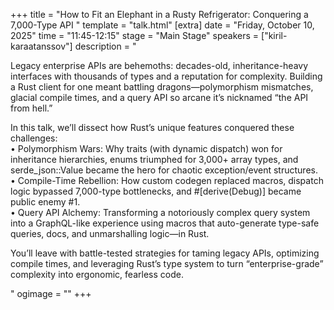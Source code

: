+++
title = "How to Fit an Elephant in a Rusty Refrigerator: Conquering a 7,000-Type API "
template = "talk.html"
[extra]
  date = "Friday, October 10, 2025"
  time = "11:45-12:15"
  stage = "Main Stage" 
  speakers = ["kiril-karaatanssov"]
  description = "<p>Legacy enterprise APIs are behemoths: decades-old, inheritance-heavy interfaces with thousands of types and a reputation for complexity. Building a Rust client for one meant battling dragons—polymorphism mismatches, glacial compile times, and a query API so arcane it’s nicknamed “the API from hell.”</p><p>In this talk, we’ll dissect how Rust’s unique features conquered these challenges:<br/>• Polymorphism Wars: Why traits (with dynamic dispatch) won for inheritance hierarchies, enums triumphed for 3,000+ array types, and serde_json::Value became the hero for chaotic exception/event structures.<br/>• Compile-Time Rebellion: How custom codegen replaced macros, dispatch logic bypassed 7,000-type bottlenecks, and #[derive(Debug)] became public enemy #1.<br/>• Query API Alchemy: Transforming a notoriously complex query system into a GraphQL-like experience using macros that auto-generate type-safe queries, docs, and unmarshalling logic—in Rust.</p><p>You’ll leave with battle-tested strategies for taming legacy APIs, optimizing compile times, and leveraging Rust’s type system to turn “enterprise-grade” complexity into ergonomic, fearless code.</p>"
  ogimage = ""
+++
